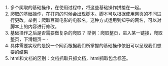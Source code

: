 1. 多个爬取的基础操作，在使用过程中，将这些基础操作拼接在一起。
2. 爬取的基础操作，在打包的时候会出现脚本。脚本可以根据使用网页的不同进行更改。举例：爬取豆瓣电影的电影名，这种方式运用到知乎的网名，可以对脚本上的内容进行修改。
3. 基础操作之后是否需要做复杂的爬取？ 举例：爬取整页，进入某一链接，爬取整页，下滑翻页·····
4. 具体需要实现的是换一个网页根据我们所掌握的基础操作依旧可以呈现我们想要的结果
5. html和文档的区别：文档抓取只抓文档，html抓取包含标签。
